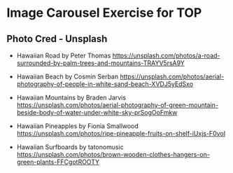 # Image Carousel Exercise for TOP

## Photo Cred - Unsplash

- Hawaiian Road by Peter Thomas https://unsplash.com/photos/a-road-surrounded-by-palm-trees-and-mountains-TRAYV5rsA9Y

- Hawaiian Beach by Cosmin Serban https://unsplash.com/photos/aerial-photography-of-people-in-white-sand-beach-XVDJ5yEdSxo

- Hawaiian Mountains by Braden Jarvis https://unsplash.com/photos/aerial-photography-of-green-mountain-beside-body-of-water-under-white-sky-prSogOoFmkw

- Hawaiian Pineapples by Fionia Smallwood https://unsplash.com/photos/ripe-pineapple-fruits-on-shelf-iUxjs-F0voI

- Hawaiian Surfboards by tatonomusic https://unsplash.com/photos/brown-wooden-clothes-hangers-on-green-plants-FFCgotROOTY
